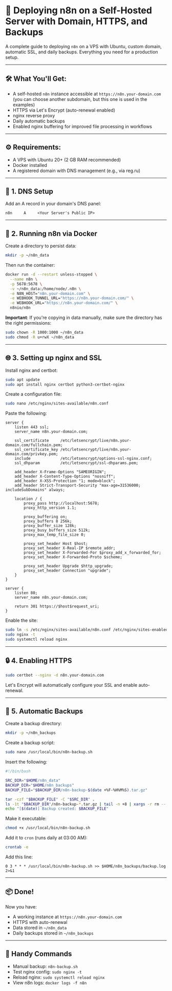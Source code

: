 # 🧠 Deploying n8n on a Self-Hosted Server with Domain, HTTPS, and Backups

A complete guide to deploying `n8n` on a VPS with Ubuntu, custom domain, automatic SSL, and daily backups. Everything you need for a production setup.

---

## 🛠️ What You'll Get:

- A self-hosted `n8n` instance accessible at `https://n8n.your-domain.com` (you can choose another subdomain, but this one is used in the examples)
- HTTPS via Let's Encrypt (auto-renewal enabled)
- nginx reverse proxy
- Daily automatic backups
- Enabled nginx buffering for improved file processing in workflows

---

## ⚙️ Requirements:

- A VPS with Ubuntu 20+ (2 GB RAM recommended)
- Docker installed
- A registered domain with DNS management (e.g., via reg.ru)

---

## 🔧 1. DNS Setup

Add an A record in your domain's DNS panel:

```
n8n     A     <Your Server's Public IP>
```

---

## 🐳 2. Running n8n via Docker

Create a directory to persist data:

```bash
mkdir -p ~/n8n_data
```

Then run the container:

```bash
docker run -d --restart unless-stopped \
  --name n8n \
  -p 5678:5678 \
  -v ~/n8n_data:/home/node/.n8n \
  -e N8N_HOST="n8n.your-domain.com" \
  -e WEBHOOK_TUNNEL_URL="https://n8n.your-domain.com/" \
  -e WEBHOOK_URL="https://n8n.your-domain.com/" \
  n8nio/n8n
```

**Important**: If you're copying in data manually, make sure the directory has the right permissions:

```bash
sudo chown -R 1000:1000 ~/n8n_data
sudo chmod -R u+rwX ~/n8n_data
```

---

## 🌐 3. Setting up nginx and SSL

Install nginx and certbot:

```bash
sudo apt update
sudo apt install nginx certbot python3-certbot-nginx
```

Create a configuration file:

```bash
sudo nano /etc/nginx/sites-available/n8n.conf
```

Paste the following:

```nginx
server {
    listen 443 ssl;
    server_name n8n.your-domain.com;

    ssl_certificate     /etc/letsencrypt/live/n8n.your-domain.com/fullchain.pem;
    ssl_certificate_key /etc/letsencrypt/live/n8n.your-domain.com/privkey.pem;
    include             /etc/letsencrypt/options-ssl-nginx.conf;
    ssl_dhparam         /etc/letsencrypt/ssl-dhparams.pem;

    add_header X-Frame-Options "SAMEORIGIN";
    add_header X-Content-Type-Options "nosniff";
    add_header X-XSS-Protection "1; mode=block";
    add_header Strict-Transport-Security "max-age=31536000; includeSubDomains" always;

    location / {
        proxy_pass http://localhost:5678;
        proxy_http_version 1.1;

        proxy_buffering on;
        proxy_buffers 8 256k;
        proxy_buffer_size 128k;
        proxy_busy_buffers_size 512k;
        proxy_max_temp_file_size 0;

        proxy_set_header Host $host;
        proxy_set_header X-Real-IP $remote_addr;
        proxy_set_header X-Forwarded-For $proxy_add_x_forwarded_for;
        proxy_set_header X-Forwarded-Proto $scheme;

        proxy_set_header Upgrade $http_upgrade;
        proxy_set_header Connection "upgrade";
    }
}

server {
    listen 80;
    server_name n8n.your-domain.com;

    return 301 https://$host$request_uri;
}
```

Enable the site:

```bash
sudo ln -s /etc/nginx/sites-available/n8n.conf /etc/nginx/sites-enabled/
sudo nginx -t
sudo systemctl reload nginx
```

---

## 🔒 4. Enabling HTTPS

```bash
sudo certbot --nginx -d n8n.your-domain.com
```

Let's Encrypt will automatically configure your SSL and enable auto-renewal.

---

## 💾 5. Automatic Backups

Create a backup directory:

```bash
mkdir -p ~/n8n_backups
```

Create a backup script:

```bash
sudo nano /usr/local/bin/n8n-backup.sh
```

Insert the following:

```bash
#!/bin/bash

SRC_DIR="$HOME/n8n_data"
BACKUP_DIR="$HOME/n8n_backups"
BACKUP_FILE="$BACKUP_DIR/n8n-backup-$(date +%F-%H%M%S).tar.gz"

tar -czf "$BACKUP_FILE" -C "$SRC_DIR" .
ls -1t "$BACKUP_DIR"/n8n-backup-*.tar.gz | tail -n +8 | xargs -r rm --
echo "[$(date)] Backup created: $BACKUP_FILE"
```

Make it executable:

```bash
chmod +x /usr/local/bin/n8n-backup.sh
```

Add it to `cron` (runs daily at 03:00 AM):

```bash
crontab -e
```

Add this line:

```
0 3 * * * /usr/local/bin/n8n-backup.sh >> $HOME/n8n_backups/backup.log 2>&1
```

---

## 📦 Done!

Now you have:

- A working instance at `https://n8n.your-domain.com`
- HTTPS with auto-renewal
- Data stored in `~/n8n_data`
- Daily backups stored in `~/n8n_backups`

---

## 🧠 Handy Commands

- Manual backup: `n8n-backup.sh`
- Test nginx config: `sudo nginx -t`
- Reload nginx: `sudo systemctl reload nginx`
- View n8n logs: `docker logs -f n8n`
